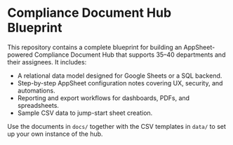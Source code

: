 # Compliance Document Hub Blueprint

This repository contains a complete blueprint for building an AppSheet-powered
Compliance Document Hub that supports 35–40 departments and their assignees.
It includes:

* A relational data model designed for Google Sheets or a SQL backend.
* Step-by-step AppSheet configuration notes covering UX, security, and
  automations.
* Reporting and export workflows for dashboards, PDFs, and spreadsheets.
* Sample CSV data to jump-start sheet creation.

Use the documents in `docs/` together with the CSV templates in `data/` to set
up your own instance of the hub.